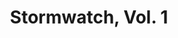 ---
title: "Stormwatch, Vol. 1"
issue: 1A
issue_nr: 1
full_title: ""
subtitle: ""
story_arc: ""
crossover: ""
variant: A
publisher: Image Comics
creators: 
  - Brandon Choi
  - Jim Lee
  - Scott Clark
release_date: Mar 1993
release_year: 1993
genre:
  - Action
  - Adventure
  - Super-Heroes
format: Comic
pages: 32
signed_by: ""
price: 1.95
---
